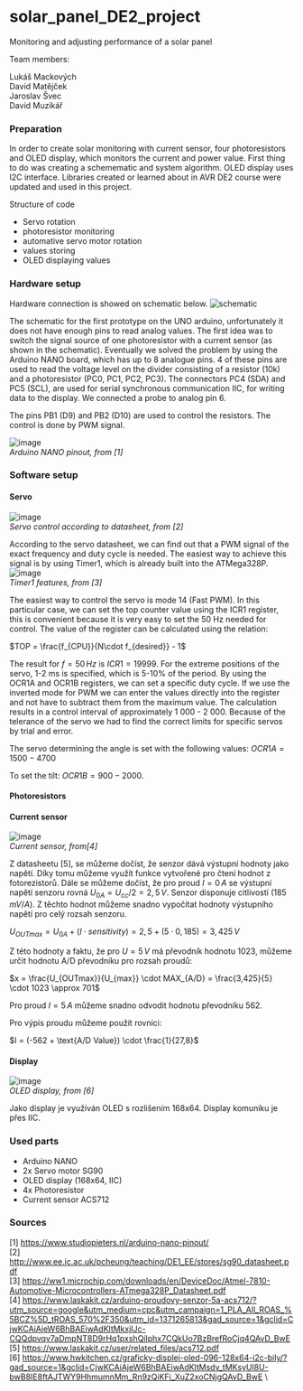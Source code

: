# solar_panel_DE2_project
Monitoring and adjusting performance of a solar panel


Team members:

Lukáš Mackových\
David Matějček\
Jaroslav Švec\
David Muzikář

### Preparation
In order to create solar monitoring with current sensor, four photoresistors and OLED display, which monitors the current and power value. First thing to do was creating a schemematic and system algorithm.
OLED display uses I2C interface. Libraries created or learned about in AVR DE2 course were updated and used in this project. 

Structure of code

- Servo rotation
- photoresistor monitoring
- automative servo motor rotation
- values storing
- OLED displaying values
  
### Hardware setup
Hardware connection is showed on schematic below.
![schematic](https://github.com/user-attachments/assets/cd43df7a-ca8a-48cf-9797-bcc118313665)

The schematic for the first prototype on the UNO arduino, unfortunately it does not have enough pins to read analog values. The first idea was to switch the signal source of one photoresistor with a current sensor (as shown in the schematic). Eventually we solved the problem by using the Arduino NANO board, which has up to 8 analogue pins. 4 of these pins are used to read the voltage level on the divider consisting of a resistor (10k) and a photoresistor (PC0, PC1, PC2, PC3). The connectors PC4 (SDA) and PC5 (SCL), are used for serial synchronous communication IIC, for writing data to the display. We connected a probe to analog pin 6.

The pins PB1 (D9) and PB2 (D10) are used to control the resistors. The control is done by PWM signal. 


![image](https://github.com/user-attachments/assets/803730a9-5853-4a67-862d-e48125dab336) \
*Arduino NANO pinout, from [1]* 

### Software setup

#### Servo
![image](https://github.com/user-attachments/assets/7abaa3bd-5444-482b-98fa-11c60e8b1147) \
*Servo control according to datasheet, from [2]* 

According to the servo datasheet, we can find out that a PWM signal of the exact frequency and duty cycle is needed. The easiest way to achieve this signal is by using Timer1, which is already built into the ATMega328P. \
![image](https://github.com/user-attachments/assets/25499d6c-944d-4033-aecf-a007b1f6d0ba) \
*Timer1 features, from [3]* 

The easiest way to control the servo is mode 14 (Fast PWM). In this particular case, we can set the top counter value using the ICR1 register, this is convenient because it is very easy to set the 50 Hz needed for control. The value of the register can be calculated using the relation:

$TOP = \frac{f_{CPU}}{N\cdot f_{desired}} - 1$

The result for $f = 50\,Hz$ is $ICR1 = 19 999$. For the extreme positions of the servo, 1-2 ms is specified, which is 5-10% of the period. By using the OCR1A and OCR1B registers, we can set a specific duty cycle. If we use the inverted mode for PWM we can enter the values directly into the register and not have to subtract them from the maximum value. The calculation results in a control interval of approximately 1 000 - 2 000. Because of the telerance of the servo we had to find the correct limits for specific servos by trial and error. 

The servo determining the angle is set with the following values: $OCR1A = 1 500 - 4 700$

To set the tilt: $OCR1B = 900 - 2 000$.

#### Photoresistors


#### Current sensor
![image](https://github.com/user-attachments/assets/91da927b-1b6a-47b6-bb32-0f8962081bee) \
*Current sensor, from[4]* 

Z datasheetu [5], se můžeme dočíst, že senzor dává výstupní hodnoty jako napětí. Díky tomu můžeme využít funkce vytvořené pro čtení hodnot z fotorezistorů. Dále se můžeme dočíst, že pro proud $I = 0\,A$ se výstupní napětí senzoru rovná $U_{0A} = U_{cc}/2  = 2,5 \, V$. Senzor disponuje citlivostí ($185 \, mV/A$). Z těchto hodnot můžeme snadno vypočítat hodnoty výstupního napětí pro celý rozsah senzoru. 

$U_{OUTmax} = U_{0A} + (I \cdot sensitivity) = 2,5 + (5 \cdot 0,185) = 3,425 \,V$

Z této hodnoty a faktu, že pro $U = 5\, V$ má převodník hodnotu 1023, můžeme určit hodnotu A/D převodníku pro rozsah proudů:

$x = \frac{U_{OUTmax}}{U_{max}} \cdot MAX_{A/D} = \frac{3,425}{5} \cdot 1023 \approx 701$

Pro proud $I = 5\,A$ můžeme snadno odvodit hodnotu převodníku 562.

Pro výpis proudu můžeme použít rovnici:

$I = (-562 + \text{A/D Value}) \cdot \frac{1}{27,8}$

#### Display 
![image](https://github.com/user-attachments/assets/7bee33f4-e9fd-4415-8c4b-683bdc1ebba1) \
*OLED display, from [6]* 

Jako display je využíván OLED s rozlišením 168x64. Display komuniku je přes IIC.


### Used parts
 - Arduino NANO
 - 2x Servo motor SG90
 - OLED display (168x64, IIC)
 - 4x Photoresistor
 - Current sensor ACS712

### Sources
[1] https://www.studiopieters.nl/arduino-nano-pinout/ \
[2] http://www.ee.ic.ac.uk/pcheung/teaching/DE1_EE/stores/sg90_datasheet.pdf \
[3] https://ww1.microchip.com/downloads/en/DeviceDoc/Atmel-7810-Automotive-Microcontrollers-ATmega328P_Datasheet.pdf \
[4] https://www.laskakit.cz/arduino-proudovy-senzor-5a-acs712/?utm_source=google&utm_medium=cpc&utm_campaign=1_PLA_All_ROAS_%5BCZ%5D_tROAS_570%2F350&utm_id=1371265813&gad_source=1&gclid=CjwKCAiAjeW6BhBAEiwAdKltMkxjIJc-CQQdpvqv7aDmpNT8D9rHq1pxshQiIphx7CQkUo7BzBrefRoCjq4QAvD_BwE \
[5] https://www.laskakit.cz/user/related_files/acs712.pdf \
[6] https://www.hwkitchen.cz/graficky-displej-oled-096-128x64-i2c-bily/?gad_source=1&gclid=CjwKCAiAjeW6BhBAEiwAdKltMsdv_tMKsyUl8U-bwB8IE8ftAJTWY9HhmumnMm_Rn9zQiKFi_XuZ2xoCNjgQAvD_BwE \
